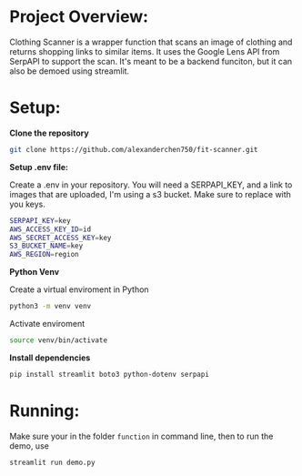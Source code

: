 # Project Overview:

Clothing Scanner is a wrapper function that scans an image of clothing and returns shopping links to similar items. It uses the Google Lens API from SerpAPI to support the scan. It's meant to be a backend funciton, but it can also be demoed using streamlit.

# Setup:

**Clone the repository**


```bash
git clone https://github.com/alexanderchen750/fit-scanner.git
```

**Setup .env file:**

Create a .env in your repository. You will need a SERPAPI_KEY, and a link to images that are uploaded, I'm using a s3 bucket. Make sure to replace with you keys.
```bash
SERPAPI_KEY=key
AWS_ACCESS_KEY_ID=id
AWS_SECRET_ACCESS_KEY=key
S3_BUCKET_NAME=key
AWS_REGION=region
```

**Python Venv**

Create a virtual enviroment in Python
```bash
python3 -m venv venv
```
Activate enviroment
```bash
source venv/bin/activate
```

**Install dependencies**

```Bash
pip install streamlit boto3 python-dotenv serpapi
```

# Running:
Make sure your in the folder `function` in command line, then to run the demo, use
```bash
streamlit run demo.py
```



